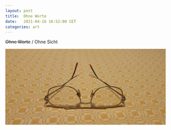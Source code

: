 ```yaml
---
layout: post
title:  Ohne Worte
date:   2021-04-16 16:52:00 CET
categories: art
---
```


~~Ohne Worte~~  / Ohne Sicht

![brille2021](/images/brille2021.jpg)

